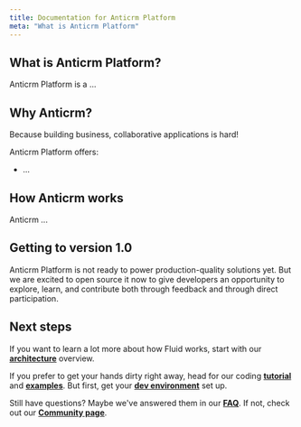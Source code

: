 ```yaml
---
title: Documentation for Anticrm Platform
meta: "What is Anticrm Platform"
---
```


## What is Anticrm Platform?

Anticrm Platform is a ...

## Why Anticrm?

Because building business, collaborative applications is hard!

Anticrm Platform offers:

* ...

## How Anticrm works

Anticrm ...

## Getting to version 1.0

Anticrm Platform is not ready to power production-quality solutions yet. But we are excited to open source it now
to give developers an opportunity to explore, learn, and contribute both through feedback and through direct
participation.

## Next steps

If you want to learn a lot more about how Fluid works, start with our
**[architecture](concepts/architecture.md)** overview.

If you prefer to get your hands dirty right away, head for our coding **[tutorial](get-started/tutorial.md)** and
**[examples](get-started/examples.md)**. But first, get your **[dev environment](get-started/quick-start.md)** set up.

Still have questions? Maybe we've answered them in our **[FAQ](faq.md)**. If not, check out our
**[Community page](/community/)**.
